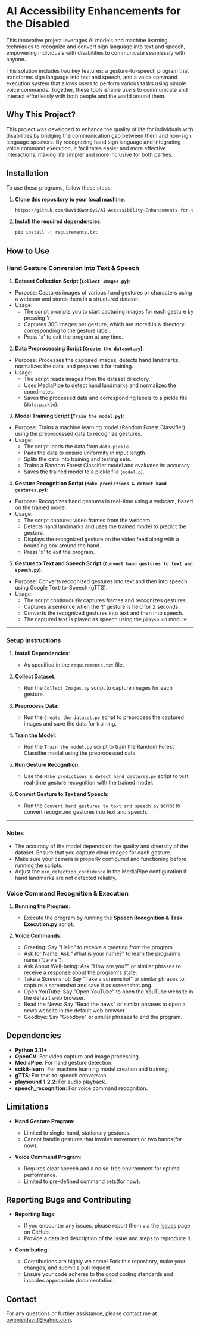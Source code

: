 # **AI Accessibility Enhancements for the Disabled**

This innovative project leverages AI models and machine learning techniques to recognize and convert sign language into text and speech, empowering individuals with disabilities to communicate seamlessly with anyone. 

This solution includes two key features: a gesture-to-speech program that transforms sign language into text and speech, and a voice command execution system that allows users to perform various tasks using simple voice commands. Together, these tools enable users to communicate and interact effortlessly with both people and the world around them.

## **Why This Project?**  
This project was developed to enhance the quality of life for individuals with disabilities by bridging the communication gap between them and non-sign language speakers. By recognizing hand sign language and integrating voice command execution, it facilitates easier and more effective interactions, making life simpler and more inclusive for both parties.

## **Installation**

To use these programs, follow these steps:

1. **Clone this repository to your local machine**:
   ```bash
   https://github.com/DavidOwoniyi/AI-Accessibility-Enhancements-for-the-Disabled.git
   ```

2. **Install the required dependencies**:
   ```bash
   pip install -r requirements.txt
   ```

## **How to Use**

### **Hand Gesture Conversion into Text & Speech**

 1. **Dataset Collection Script (`Collect Images.py`)**:
- Purpose: Captures images of various hand gestures or characters using a webcam and stores them in a structured dataset.
- Usage:
  - The script prompts you to start capturing images for each gesture by pressing 'r'.
  - Captures 300 images per gesture, which are stored in a directory corresponding to the gesture label.
  - Press 'x' to exit the program at any time.

 2. **Data Preprocessing Script (`Create the dataset.py`)**:
- Purpose: Processes the captured images, detects hand landmarks, normalizes the data, and prepares it for training.
- Usage:
  - The script reads images from the dataset directory.
  - Uses MediaPipe to detect hand landmarks and normalizes the coordinates.
  - Saves the processed data and corresponding labels to a pickle file (`data.pickle`).

3. **Model Training Script (`Train the model.py`)**:
- Purpose: Trains a machine learning model (Random Forest Classifier) using the preprocessed data to recognize gestures.
- Usage:
  - The script loads the data from `data.pickle`.
  - Pads the data to ensure uniformity in input length.
  - Splits the data into training and testing sets.
  - Trains a Random Forest Classifier model and evaluates its accuracy.
  - Saves the trained model to a pickle file (`model.p`).

4. **Gesture Recognition Script (`Make predictions & detect hand gestures.py`)**:
- Purpose: Recognizes hand gestures in real-time using a webcam, based on the trained model.
- Usage:
  - The script captures video frames from the webcam.
  - Detects hand landmarks and uses the trained model to predict the gesture.
  - Displays the recognized gesture on the video feed along with a bounding box around the hand.
  - Press 'x' to exit the program.

5. **Gesture to Text and Speech Script (`Convert hand gestures to text and speech.py`)**:
- Purpose: Converts recognized gestures into text and then into speech using Google Text-to-Speech (gTTS).
- Usage:
  - The script continuously captures frames and recognizes gestures.
  - Captures a sentence when the '!' gesture is held for 2 seconds.
  - Converts the recognized gestures into text and then into speech.
  - The captured text is played as speech using the `playsound` module.

---

### Setup Instructions
1. **Install Dependencies**:
   - As specified in the `requirements.txt` file.

2. **Collect Dataset**:
   - Run the `Collect Images.py` script to capture images for each gesture.

3. **Preprocess Data**:
   - Run the `Create the dataset.py` script to preprocess the captured images and save the data for training.

4. **Train the Model**:
   - Run the `Train the model.py` script to train the Random Forest Classifier model using the preprocessed data.

5. **Run Gesture Recognition**:
   - Use the `Make predictions & detect hand gestures.py` script to test real-time gesture recognition with the trained model.

6. **Convert Gesture to Text and Speech**:
   - Run the `Convert hand gestures to text and speech.py` script to convert recognized gestures into text and speech.

---

### Notes
- The accuracy of the model depends on the quality and diversity of the dataset. Ensure that you capture clear images for each gesture.
- Make sure your camera is properly configured and functioning before running the scripts.
- Adjust the `min_detection_confidence` in the MediaPipe configuration if hand landmarks are not detected reliably.




### **Voice Command Recognition & Execution**

1.	**Running the Program**:
	- Execute the program by running the **Speech Recognition & Task Execution.py** script.

2.	**Voice Commands**:
	   - Greeting: Say "Hello" to receive a greeting from the program.
	   - Ask for Name: Ask "What is your name?" to learn the program's name ("Jarvis").
	   - Ask About Well-being: Ask "How are you?" or similar phrases to receive a response about the program's state.
	   - Take a Screenshot: Say "Take a screenshot" or similar phrases to capture a screenshot and save it as screenshot.png.
	   - Open YouTube: Say "Open YouTube" to open the YouTube website in the default web browser.
	   - Read the News: Say "Read the news" or similar phrases to open a news website in the default web browser.
	   - Goodbye: Say "Goodbye" or similar phrases to end the program.

## **Dependencies**
- **Python 3.11+**
- **OpenCV**: For video capture and image processing.
- **MediaPipe**: For hand gesture detection.
- **scikit-learn**: For machine learning model creation and training.
- **gTTS**: For text-to-speech conversion.
- **playsound 1.2.2**: For audio playback.
- **speech_recognition**: For voice command recognition.

## **Limitations**

- **Hand Gesture Program**:
  - Limited to single-hand, stationary gestures.
  - Cannot handle gestures that involve movement or two hands(for now).

- **Voice Command Program**:
  - Requires clear speech and a noise-free environment for optimal performance.
  - Limited to pre-defined command sets(for now).

## **Reporting Bugs and Contributing**

- **Reporting Bugs**:
  - If you encounter any issues, please report them via the [Issues](https://github.com/DavidOwoniyi/AI-Accessibility-Enhancements-for-the-Disabled/issues) page on GitHub.
  - Provide a detailed description of the issue and steps to reproduce it.

- **Contributing**:
  - Contributions are highly welcome! Fork this repository, make your changes, and submit a pull request.
  - Ensure your code adheres to the good coding standards and includes appropriate documentation.

## **Contact**

For any questions or further assistance, please contact me at  [owoniyidavid@yahoo.com](mailto:owoniyidavid@yahoo.com).

